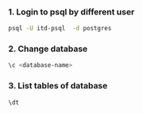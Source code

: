 ### 1. Login to psql by different user
```bash
psql -U itd-psql  -d postgres
```

### 2. Change database
```bash
\c <database-name>
```

### 3. List tables of database
```bash
\dt
```
